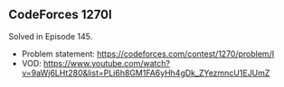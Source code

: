 ## CodeForces 1270I

Solved in Episode 145.

- Problem statement: https://codeforces.com/contest/1270/problem/I
- VOD: https://www.youtube.com/watch?v=9aWj6LHt280&list=PLi6h8GM1FA6yHh4gDk_ZYezmncU1EJUmZ
